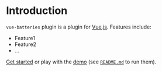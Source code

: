 # Introduction

`vue-batteries` plugin is a plugin for [Vue.js](http://vuejs.org).
Features include:

- Feature1
- Feature2
- ...

[Get started](./started/) or play with the [demo](https://github.com//vue-batteries/tree/dev/demo) (see [`README.md`](https://github.com//vue-batteries/) to run them).
